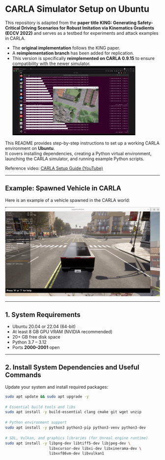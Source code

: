# CARLA Simulator Setup on Ubuntu

This repository is adapted from the **paper title KING: Generating Safety-Critical Driving Scenarios for Robust Imitation via Kinematics Gradients (ECCV 2022)** and serves as a testbed for experiments and attack examples in CARLA. 


- The **original implementation** follows the KING paper.  
- A **reimplementation branch** has been added for replication.  
- This version is specifically **reimplemented on CARLA 0.9.15** to ensure compatibility with the newer simulator.  
![Demo](assets/demo.gif)

This README provides step-by-step instructions to set up a working CARLA environment on **Ubuntu**.  
It covers installing dependencies, creating a Python virtual environment, launching the CARLA simulator, and running example Python scripts.  

Reference video: [CARLA Setup Guide (YouTube)](https://www.youtube.com/watch?v=tV6iO8JikTw)  

---

## Example: Spawned Vehicle in CARLA

Here is an example of a vehicle spawned in the CARLA world:

![CARLA Vehicle](assets/car.png)

---

## 1. System Requirements

- Ubuntu 20.04 or 22.04 (64-bit)  
- At least 8 GB GPU VRAM (NVIDIA recommended)  
- 20+ GB free disk space  
- Python 3.7 – 3.12  
- Ports **2000–2001** open  

---

## 2. Install System Dependencies and Useful Commands

Update your system and install required packages:

```bash
sudo apt update && sudo apt upgrade -y

# Essential build tools and libs
sudo apt install -y build-essential clang cmake git wget unzip

# Python environment support
sudo apt install -y python3 python3-pip python3-venv python3-dev

# SDL, Vulkan, and graphics libraries (for Unreal engine runtime)
sudo apt install -y libpng-dev libtiff5-dev libjpeg-dev \
                    libxcursor-dev libxi-dev libxinerama-dev \
                    libxxf86vm-dev libvulkan1

